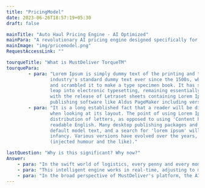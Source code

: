```yaml
---
title: "PricingModel"
date: 2023-06-26T18:57:19+05:30
draft: false

mainTitle: "Auto Haul Pricing Engine - AI Optimized"
mainPara: "A revolutionary AI pricing engine designed specifically for auto transportation and logistics."
mainImage: "img/pricemodel.png"
RequestAccessLink: ""

tourqueTitle: "What is MustDeliver TorqueTM"
tourquePara: 
        - para: "Lorem Ipsum is simply dummy text of the printing and typesetting industry. Lorem Ipsum has been the
                industry's standard dummy text ever since the 1500s, when an unknown printer took a galley of type
                and scrambled it to make a type specimen book. It has survived not only five centuries, but also the
                leap into electronic typesetting, remaining essentially unchanged. It was popularised in the 1960s
                with the release of Letraset sheets containing Lorem Ipsum passages, and more recently with desktop
                publishing software like Aldus PageMaker including versions of Lorem Ipsum."
        - para: "It is a long established fact that a reader will be distracted by the readable content of a page
                when looking at its layout. The point of using Lorem Ipsum is that it has a more-or-less normal
                distribution of letters, as opposed to using 'Content here, content here', making it look like
                readable English. Many desktop publishing packages and web page editors now use Lorem Ipsum as their
                default model text, and a search for 'lorem ipsum' will uncover many web sites still in their
                infancy. Various versions have evolved over the years, sometimes by accident, sometimes on purpose
                (injected humour and the like)."

lastQuestion: "Why is this significant? Why now?"
Answer:
    - para: "In the swift world of logistics, every penny and every moment matters. Tiny savings here, modest increases there, all result in a more efficient, frictionless system. Beyond that, our AI pricing engine ensures fairness and transparency. It guarantees that you're securing the best possible deal, not just one that's 'adequate.'"
    - para: "This intelligent engine works in real-time, adjusting to market fluctuations as they occur. It's akin to having a seasoned stockbroker steering your financial operations, making instant decisions that could be the difference between gain and loss."
    - para: "In the broad perspective of MustDeliver's platform, the AI pricing engine is not just vital - it's indispensable. It's the core of a system engineered to consistently deliver optimum results."
---
```


